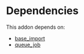 # Dependencies

This addon depends on:

- [base_import](../../../../../oca-ocb-core/odoo-bringout-oca-ocb-base_import)
- [queue_job](../../../../odoo-bringout-oca-queue-queue_job)
